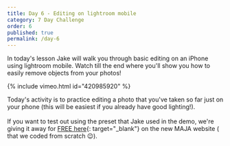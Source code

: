 ```yaml
---
title: Day 6 - Editing on lightroom mobile
category: 7 Day Challenge
order: 6
published: true
permalink: /day-6
---
```


In today's lesson Jake will walk you through basic editing on an iPhone using lightroom mobile. Watch till the end where you'll show you how to easily remove objects from your photos\!&nbsp;

{% include vimeo.html id="420985920" %}

Today's activity is to practice editing a photo that you've taken so far just on your phone (this will be easiest if you already have good lighting\!).&nbsp;<br><br>If you want to test out using the preset that Jake used in the demo, we're giving it away for [FREE here](https://thisismaja.com/#free-preset){: target="_blank"}&nbsp;on the new MAJA website ( that we coded from scratch 😉).&nbsp;